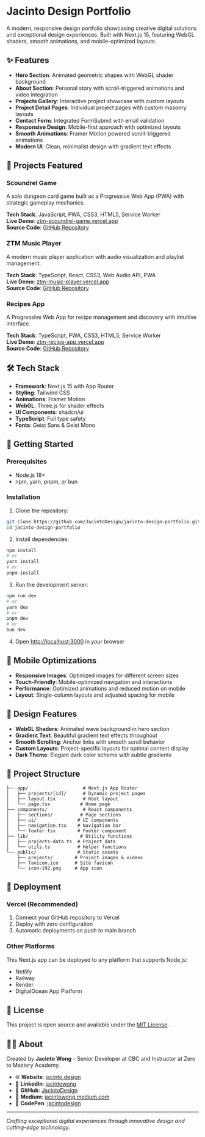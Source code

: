 # Jacinto Design Portfolio

A modern, responsive design portfolio showcasing creative digital solutions and exceptional design experiences. Built with Next.js 15, featuring WebGL shaders, smooth animations, and mobile-optimized layouts.

## ✨ Features

- **Hero Section**: Animated geometric shapes with WebGL shader background
- **About Section**: Personal story with scroll-triggered animations and video integration
- **Projects Gallery**: Interactive project showcase with custom layouts
- **Project Detail Pages**: Individual project pages with custom masonry layouts
- **Contact Form**: Integrated FormSubmit with email validation
- **Responsive Design**: Mobile-first approach with optimized layouts
- **Smooth Animations**: Framer Motion powered scroll-triggered animations
- **Modern UI**: Clean, minimalist design with gradient text effects

## 🚀 Projects Featured

### Scoundrel Game
A solo dungeon card game built as a Progressive Web App (PWA) with strategic gameplay mechanics.

**Tech Stack**: JavaScript, PWA, CSS3, HTML5, Service Worker  
**Live Demo**: [ztm-scoundrel-game.vercel.app](https://ztm-scoundrel-game.vercel.app/)  
**Source Code**: [GitHub Repository](https://github.com/JacintoDesign/scoundrel-game-pwa)

### ZTM Music Player
A modern music player application with audio visualization and playlist management.

**Tech Stack**: TypeScript, React, CSS3, Web Audio API, PWA  
**Live Demo**: [ztm-music-player.vercel.app](https://ztm-music-player.vercel.app/)  
**Source Code**: [GitHub Repository](https://github.com/JacintoDesign/ztm-music-player)

### Recipes App
A Progressive Web App for recipe management and discovery with intuitive interface.

**Tech Stack**: TypeScript, PWA, CSS3, HTML5, Service Worker  
**Live Demo**: [ztm-recipe-app.vercel.app](https://ztm-recipe-app.vercel.app/)  
**Source Code**: [GitHub Repository](https://github.com/JacintoDesign/recipe-app)

## 🛠️ Tech Stack

- **Framework**: Next.js 15 with App Router
- **Styling**: Tailwind CSS
- **Animations**: Framer Motion
- **WebGL**: Three.js for shader effects
- **UI Components**: shadcn/ui
- **TypeScript**: Full type safety
- **Fonts**: Geist Sans & Geist Mono

## 🚀 Getting Started

### Prerequisites
- Node.js 18+ 
- npm, yarn, pnpm, or bun

### Installation

1. Clone the repository:
```bash
git clone https://github.com/JacintoDesign/jacinto-design-portfolio.git
cd jacinto-design-portfolio
```

2. Install dependencies:
```bash
npm install
# or
yarn install
# or
pnpm install
```

3. Run the development server:
```bash
npm run dev
# or
yarn dev
# or
pnpm dev
# or
bun dev
```

4. Open [http://localhost:3000](http://localhost:3000) in your browser

## 📱 Mobile Optimizations

- **Responsive Images**: Optimized images for different screen sizes
- **Touch-Friendly**: Mobile-optimized navigation and interactions
- **Performance**: Optimized animations and reduced motion on mobile
- **Layout**: Single-column layouts and adjusted spacing for mobile

## 🎨 Design Features

- **WebGL Shaders**: Animated wave background in hero section
- **Gradient Text**: Beautiful gradient text effects throughout
- **Smooth Scrolling**: Anchor links with smooth scroll behavior
- **Custom Layouts**: Project-specific layouts for optimal content display
- **Dark Theme**: Elegant dark color scheme with subtle gradients

## 📁 Project Structure

```
├── app/                    # Next.js App Router
│   ├── projects/[id]/      # Dynamic project pages
│   ├── layout.tsx          # Root layout
│   └── page.tsx           # Home page
├── components/             # React components
│   ├── sections/          # Page sections
│   ├── ui/               # UI components
│   ├── navigation.tsx    # Navigation bar
│   └── footer.tsx        # Footer component
├── lib/                   # Utility functions
│   ├── projects-data.ts  # Project data
│   └── utils.ts          # Helper functions
└── public/               # Static assets
    ├── projects/        # Project images & videos
    ├── favicon.ico      # Site favicon
    └── icon-192.png     # App icon
```

## 🚀 Deployment

### Vercel (Recommended)
1. Connect your GitHub repository to Vercel
2. Deploy with zero configuration
3. Automatic deployments on push to main branch

### Other Platforms
This Next.js app can be deployed to any platform that supports Node.js:
- Netlify
- Railway
- Render
- DigitalOcean App Platform

## 📄 License

This project is open source and available under the [MIT License](LICENSE).

## 👨‍💻 About

Created by **Jacinto Wong** - Senior Developer at CBC and Instructor at Zero to Mastery Academy.

- 🌐 **Website**: [jacinto.design](https://jacinto.design)
- 💼 **LinkedIn**: [jacintowong](https://www.linkedin.com/in/jacintowong/)
- 🐙 **GitHub**: [JacintoDesign](https://github.com/JacintoDesign)
- 📝 **Medium**: [jacintowong.medium.com](https://jacintowong.medium.com/)
- 🎨 **CodePen**: [jacintodesign](https://codepen.io/jacintodesign)

---

*Crafting exceptional digital experiences through innovative design and cutting-edge technology.*